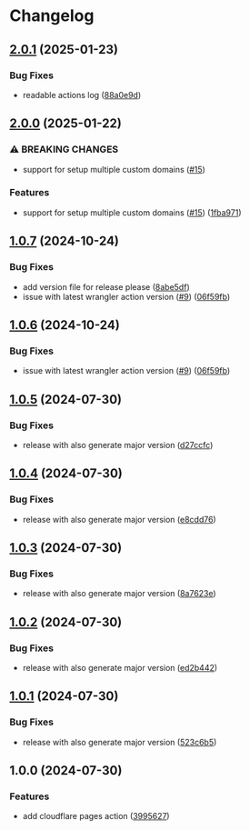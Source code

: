 # Changelog

## [2.0.1](https://github.com/kitabisa/cloudflare-pages-action/compare/v2.0.0...v2.0.1) (2025-01-23)


### Bug Fixes

* readable actions log ([88a0e9d](https://github.com/kitabisa/cloudflare-pages-action/commit/88a0e9d0f6c8de77d9bdb15460ac40988b5b54f6))

## [2.0.0](https://github.com/kitabisa/cloudflare-pages-action/compare/v1.0.7...v2.0.0) (2025-01-22)


### ⚠ BREAKING CHANGES

* support for setup multiple custom domains ([#15](https://github.com/kitabisa/cloudflare-pages-action/issues/15))

### Features

* support for setup multiple custom domains ([#15](https://github.com/kitabisa/cloudflare-pages-action/issues/15)) ([1fba971](https://github.com/kitabisa/cloudflare-pages-action/commit/1fba9713280288f0fd1bd68dcd7f3afe4c87957f))

## [1.0.7](https://github.com/kitabisa/cloudflare-pages-action/compare/v1.0.6...v1.0.7) (2024-10-24)


### Bug Fixes

* add version file for release please ([8abe5df](https://github.com/kitabisa/cloudflare-pages-action/commit/8abe5dfe353ef051e9a24810487d4adeab421198))
* issue with latest wrangler action version ([#9](https://github.com/kitabisa/cloudflare-pages-action/issues/9)) ([06f59fb](https://github.com/kitabisa/cloudflare-pages-action/commit/06f59fb67201a8d9490fd6f7867766c1aaee7a9b))

## [1.0.6](https://github.com/kitabisa/cloudflare-pages-action/compare/v1.0.5...v1.0.6) (2024-10-24)


### Bug Fixes

* issue with latest wrangler action version ([#9](https://github.com/kitabisa/cloudflare-pages-action/issues/9)) ([06f59fb](https://github.com/kitabisa/cloudflare-pages-action/commit/06f59fb67201a8d9490fd6f7867766c1aaee7a9b))

## [1.0.5](https://github.com/kitabisa/cloudflare-pages-action/compare/v1.0.4...v1.0.5) (2024-07-30)


### Bug Fixes

* release with also generate major version ([d27ccfc](https://github.com/kitabisa/cloudflare-pages-action/commit/d27ccfc582854aa0719d05c13f8870394d455cce))

## [1.0.4](https://github.com/kitabisa/cloudflare-pages-action/compare/v1.0.3...v1.0.4) (2024-07-30)


### Bug Fixes

* release with also generate major version ([e8cdd76](https://github.com/kitabisa/cloudflare-pages-action/commit/e8cdd766146db95f3a745248de3932dfd0f8d4be))

## [1.0.3](https://github.com/kitabisa/cloudflare-pages-action/compare/v1.0.2...v1.0.3) (2024-07-30)


### Bug Fixes

* release with also generate major version ([8a7623e](https://github.com/kitabisa/cloudflare-pages-action/commit/8a7623e1b1c82ffa4eb6ee4a6082c81c7dbd1dc2))

## [1.0.2](https://github.com/kitabisa/cloudflare-pages-action/compare/v1.0.1...v1.0.2) (2024-07-30)


### Bug Fixes

* release with also generate major version ([ed2b442](https://github.com/kitabisa/cloudflare-pages-action/commit/ed2b442862e76bf7e95ff3e13b0baeb3bb3caf54))

## [1.0.1](https://github.com/kitabisa/cloudflare-pages-action/compare/v1.0.0...v1.0.1) (2024-07-30)


### Bug Fixes

* release with also generate major version ([523c6b5](https://github.com/kitabisa/cloudflare-pages-action/commit/523c6b5f4caf9f8c8e00f1a9beb4ea911bf6f6ff))

## 1.0.0 (2024-07-30)


### Features

* add cloudflare pages action ([3995627](https://github.com/kitabisa/cloudflare-pages-action/commit/39956271e0a727b0b1b12fd2e47e50c211fa7d88))
